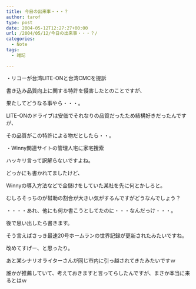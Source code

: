```yaml
---
title: 今日の出来事・・・？
author: tarof
type: post
date: 2004-05-12T12:27:27+00:00
url: /2004/05/12/今日の出来事・・・？/
categories:
  - Note
tags:
  - 雑記

---
```

・リコーが台湾LITE-ONと台湾CMCを提訴
  
書き込み品質向上に関する特許を侵害したとのことですが、
  
果たしてどうなる事やら・・・。
  
LITE-ONのドライブは安価でそれなりの品質だったため結構好きだったんですが、
  
その品質がこの特許による物だとしたら・・。

・Winny関連サイトの管理人宅に家宅捜索
  
ハッキリ言って訳解らないですよね。
  
どっかにも書かれてましたけど、
  
Winnyの導入方法などで金儲けをしていた某社を先に何とかしろと。
  
むしろそっちのが幇助の割合が大きい気がするんですがどうなんでしょう？

・・・・あれ、他にも何か書こうとしてたのに・・・なんだっけ・・・。
  
後で思い出したら書きます。

そう言えばさっき最速20号ホームランの世界記録が更新されたみたいですね。
  
改めてすげー、と思ったり。

あと某シナリオライターさんが同じ市内に引っ越されてきたみたいですｗ
  
誰かが推薦していて、考えておきますと言ってらしたんですが、まさか本当に来るとはｗ
